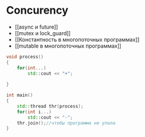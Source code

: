 # Concurency
* [[async и future]]
* [[mutex и lock_guard]]
* [[Константность в многопоточных программах]]
* [[mutable в многопоточных программах]]

```cpp
void process()
{
	for(int...)
		std::cout << "+";
		
}

int main()
{
	std::thread thr(process);
	for(int i...)
		std::cout << "-";
	thr.join();//чтобы программа не упала
}
```